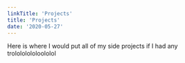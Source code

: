 ```yaml
---
linkTitle: 'Projects'
title: 'Projects'
date: '2020-05-27'
---
```


Here is where I would put all of my side projects if I had any trolololololoololol